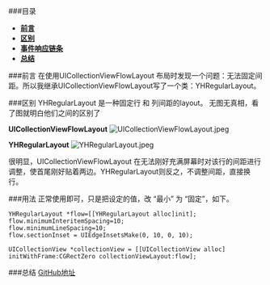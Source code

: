 ###目录
* [**前言**](#前言)
* [**区别**](#区别)
* [**事件响应链条**](#用法)
* [**总结**](#总结)

###<a name="前言"></a>前言
在使用UICollectionViewFlowLayout 布局时发现一个问题：无法固定间距。所以我继承UICollectionViewFlowLayout写了一个类：YHRegularLayout。

###<a name="区别"></a>区别
YHRegularLayout 是一种固定行 和 列间距的layout。
无图无真相，看了图就明白他们之间的区别了

**UICollectionViewFlowLayout**
![UICollectionViewFlowLayout.jpeg](http://upload-images.jianshu.io/upload_images/1891685-73c61deb5948fd53.jpeg?imageMogr2/auto-orient/strip%7CimageView2/2/w/1240)

**YHRegularLayout**
![YHRegularLayout.jpeg](http://upload-images.jianshu.io/upload_images/1891685-0cff49b93ae74e19.jpeg?imageMogr2/auto-orient/strip%7CimageView2/2/w/1240)

很明显，UICollectionViewFlowLayout 在无法刚好充满屏幕时对该行的间距进行调整，使首尾刚好贴着两边。YHRegularLayout则反之，不调整间距，直接换行。

###<a name="用法"></a>用法
正常使用即可，只是把设定的值，改 “最小” 为 “固定”，如下。

```
YHRegularLayout *flow=[[YHRegularLayout alloc]init];
flow.minimumInteritemSpacing=10;
flow.minimumLineSpacing=10;
flow.sectionInset = UIEdgeInsetsMake(0, 10, 0, 10);

UICollectionView *collectionView = [[UICollectionView alloc] initWithFrame:CGRectZero collectionViewLayout:flow];

```


###<a name="总结"></a>总结
[GitHub地址](https://github.com/developeryh/YHRegularLayout)
